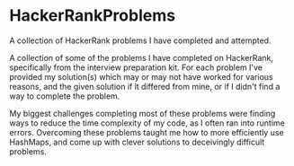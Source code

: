 # HackerRankProblems
A collection of HackerRank problems I have completed and attempted.

A collection of some of the problems I have completed on HackerRank, specifically from the interview preparation kit. For each problem I've provided my solution(s) which may or may not have worked for various reasons, and the given solution if it differed from mine, or if I didn't find a way to complete the problem.

My biggest challenges completing most of these problems were finding ways to reduce the time complexity of my code, as I often ran into runtime errors. Overcoming these problems taught me how to more efficiently use HashMaps, and come up with clever solutions to deceivingly difficult problems.
